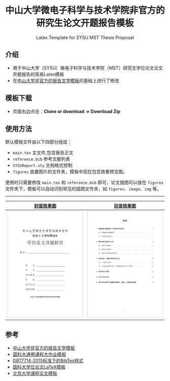 <h1 align="center">
  中山大学微电子科学与技术学院非官方的研究生论文开题报告模板
</h1>

<p align="center">
  Latex Template for SYSU MST Thesis Proposal
</p>


## 介绍
- 用于中山大学（SYSU）微电子科学与技术学院（MST）研究生学位论文论文开题报告的简易Latex模板
- 在[中山大学非官方的报告文学模板](https://github.com/NorthSecond/SYSU_Latex_Template)的基础上进行了修改

## 模板下载

* 页面右边点击：**Clone or download -> Download Zip**

## 使用方法
默认模板文件由以下四部分组成：

- `main.tex` 主文件,包含报告正文
- `reference.bib` 参考文献列表
- `SYSUReport.sty` 文档格式控制
- `figures` 放置图片的文件夹，模板中现在包含效果预览图。

使用时只需要修改 `main.tex` 和 `reference.bib` 即可，论文插图可以放在 `figures` 文件夹下，模板可以自动识别常见的插图文件夹，如 `figures`、`image`、`img` 等。

---------

|  [封面效果图](https://github.com/wangplin/SYSU_MST_Thesis_Proposal_Template/blob/master/figures/sysu_mst_thesis_proposal.png) |  [目录效果图](https://github.com/wangplin/SYSU_MST_Thesis_Proposal_Template/blob/master/figures/index.png)| 
|:---:|:---:|
| ![](https://github.com/wangplin/SYSU_MST_Thesis_Proposal_Template/blob/master/figures/sysu_mst_thesis_proposal.png?raw=true) | ![](https://github.com/wangplin/SYSU_MST_Thesis_Proposal_Template/blob/master/figures/index.png?raw=true)| 

## 参考

+ [中山大学非官方的报告文学模板](https://github.com/NorthSecond/SYSU_Latex_Template)
+ [国科大通用课程大作业模板](https://github.com/jweihe/UCAS_Latex_Template)
+ [GBT7714-2015标准下的BibTex样式](https://github.com/zepinglee/gbt7714-bibtex-style)
+ [国科大学位论文LaTeX模板](https://github.com/mohuangrui/ucasthesis)
+ [北京大学课程论文模板](https://www.overleaf.com/latex/templates/bei-jing-da-xue-ke-cheng-lun-wen-mo-ban/yntmqcktrzfh)
